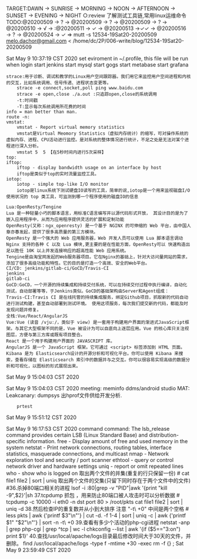 TARGET:DAWN → SUNRISE → MORNING → NOON → AFTERNOON → SUNSET → EVENING → NIGHT
○:review
了解测试工具链,常用linux运维命令
TODO:@20200509 → ? → @20200509 → ? → @20200509 → ? → @20200510 → √ → 
    :@20200511 → ✓ → @20200513 →✓✓ → @20200516 → ? → @20200524 → ✓ ⇒ 
mutt -s 12534-19Sat20-20200509 melo.dachor@gmail.com < /home/dc/2P/006-write/blog/12534-19Sat20-20200509



Sat May  9 10:37:19 CST 2020
    set eviroment in ~/.profile, this file will be run when login
    start jenkins
    start mysql
    start gogs
    start metabase
    start grafana

    strace:用于诊断、调试和教学的Linux用户空间跟踪器。我们用它来监控用户空间进程和内核的交互，比如系统调用、信号传递、进程状态变更等。
        strace -e connect,socket,poll ping www.baidu.com
        strace -e open,close ./a.out :只追踪open,close的系统调用
        -t:时间戳
        -T:显示每次系统调用所花费的时间
    info = man better than man.
    route -n:
    vmstat:
        vmstat - Report virtual memory statistics
        vmstat是Virtual Meomory Statistics（虚拟内存统计）的缩写，可对操作系统的虚拟内存、进程、CPU活动进行监控。是对系统的整体情况进行统计，不足之处是无法对某个进程进行深入分析。
        vmstat 5  5 【在5秒时间内进行5次采样】
    top:
    iftop:
        iftop - display bandwidth usage on an interface by host
        iftop是类似于top的实时流量监控工具。
    iotop:
        iotop - simple top-like I/O monitor
        iotop是linux系统下测试硬盘IO读写的工具，简单的说,iotop是一个用来监视磁盘I/O使用状况的 top 类工具，可监测到哪一个程序使用的磁盘IO的信息

    Lua:OpenResty/Tengine
    Lua 是一种轻量小巧的脚本语言，用标准C语言编写并以源代码形式开放， 其设计目的是为了嵌入应用程序中，从而为应用程序提供灵活的扩展和定制功能
    OpenResty(又称：ngx_openresty) 是一个基于 NGINX 的可伸缩的 Web 平台，由中国人章亦春发起，提供了很多高质量的第三方模块。
    OpenResty 是一个强大的 Web 应用服务器，Web 开发人员可以使用 Lua 脚本语言调动 Nginx 支持的各种 C 以及 Lua 模块,更主要的是在性能方面，OpenResty可以 快速构造出足以胜任 10K 以上并发连接响应的超高性能 Web 应用系统。
    Tengine是由淘宝网发起的Web服务器项目。它在Nginx的基础上，针对大访问量网站的需求，添加了很多高级功能和特性。它的目的是打造一个高效、安全的Web平台。
    CI/CD: jenkins/gitlab-ci/GoCD/Travis-CI
    jenkins
    gitlab-ci
    GoCD:GoCD，一个开源的持续集成和持续交付系统，可以在持续交付过程中执行编译，自动化测试，自动部署等等，于Jenkins类似。GoCD的基础架构由Server和Agent组成：
    Travis-CI:Travis CI 是在线托管的持续集成服务，绑定Github项目，抓取新的代码自动进行测试构建，甚至自动部署到测试环境。 使用这项服务，每次我们提交新的代码，都能及时发现问题并修复。
    全栈:Vue/React/AngularJS
    Vue:Vue (读音 /vjuː/，类似于 view) 是一套用于构建用户界面的渐进式JavaScript框架。与其它大型框架不同的是，Vue 被设计为可以自底向上逐层应用。Vue 的核心库只关注视图层，方便与第三方库或既有项目整合。
    React 是一个用于构建用户界面的 JAVASCRIPT 库。
    AngularJS 是一个 JavaScript 框架。它可通过 <script> 标签添加到 HTML 页面。
    Kibana 是为 Elasticsearch设计的开源分析和可视化平台。你可以使用 Kibana 来搜索，查看存储在 Elasticsearch 索引中的数据并与之交互。你可以很容易实现高级的数据分析和可视化，以图标的形式展现出来。
Sat May  9 15:04:03 CST 2020


Sat May  9 15:04:03 CST 2020
    meeting:
        meminfo
        ddms/android studio
        MAT:
        Leakcanary:
        dumpsys 出hprof文件供给开发分析.

        prtest
Sat May  9 15:51:12 CST 2020
        

Sat May  9 16:17:53 CST 2020
    command command:
        The lsb_release command provides certain LSB (Linux Standard Base) and distribution-specific information.
        free - Display amount of free and used memory in the system
        netstat  -  Print  network connections, routing tables, interface statistics, masquerade connections, and multicast
        nmap - Network exploration tool and security / port scanner
        ethtool - query or control network driver and hardware settings
        uniq - report or omit repeated lines
        who - show who is logged on
        取出两个文件的并集(重复的行只保留一份)
        # cat file1 file2 | sort | uniq
        取出两个文件的交集(只留下同时存在于两个文件中的文件)
        #36.杀掉80端口相关的进程
        lsof -i :80|grep -v "PID"|awk '{print "kill -9",$2}'|sh
        37.tcpdump 抓包 ，用来防止80端口被人攻击时可以分析数据
        # tcpdump -c 10000 -i eth0 -n dst port 80 > /root/pkts cat file1 file2 | sort | uniq -d
        38.然后检查IP的重复数并从小到大排序 注意 "-t\ +0" 中间是两个空格
        # less pkts | awk {'printf $3"\n"'} | cut -d. -f 1-4 | sort | uniq -c | awk {'printf $1" "$2"\n"'} | sort -n -t\ +0
        39.查看有多少个活动的php-cgi进程
        netstat -anp | grep php-cgi | grep ^tcp | wc -l
        chkconfig --list | awk '{if ($5=="3:on") print $1}'
        40.查找/usr/local/apache/logs目录最后修改时间大于30天的文件，并删除。
        find  /usr/local/apache/logs -type f -mtime +30 -exec rm -f {} \;
Sat May  9 23:59:49 CST 2020
